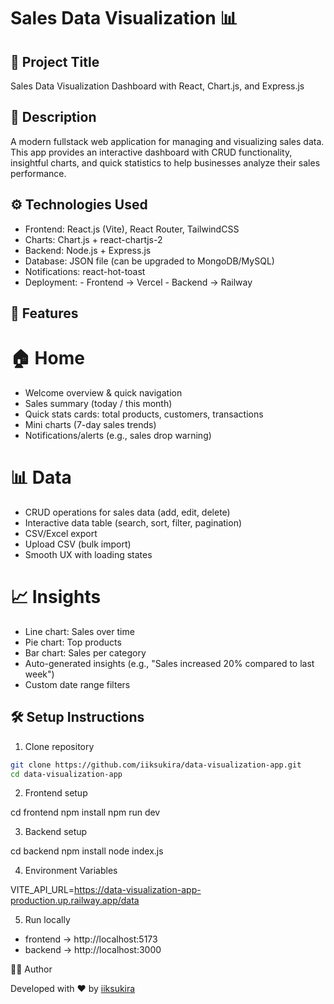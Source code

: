 # Sales Data Visualization 📊

## 📌 Project Title

Sales Data Visualization Dashboard with React, Chart.js, and Express.js

## 📝 Description

A modern fullstack web application for managing and visualizing sales data.
This app provides an interactive dashboard with CRUD functionality, insightful charts, and quick statistics to help businesses analyze their sales performance.

## ⚙️ Technologies Used

- Frontend: React.js (Vite), React Router, TailwindCSS
- Charts: Chart.js + react-chartjs-2
- Backend: Node.js + Express.js
- Database: JSON file (can be upgraded to MongoDB/MySQL)
- Notifications: react-hot-toast
- Deployment: - Frontend → Vercel - Backend → Railway

## 🚀 Features

# 🏠 Home

- Welcome overview & quick navigation
- Sales summary (today / this month)
- Quick stats cards: total products, customers, transactions
- Mini charts (7-day sales trends)
- Notifications/alerts (e.g., sales drop warning)

# 📊 Data

- CRUD operations for sales data (add, edit, delete)
- Interactive data table (search, sort, filter, pagination)
- CSV/Excel export
- Upload CSV (bulk import)
- Smooth UX with loading states

# 📈 Insights

- Line chart: Sales over time
- Pie chart: Top products
- Bar chart: Sales per category
- Auto-generated insights (e.g., "Sales increased 20% compared to last week")
- Custom date range filters

## 🛠️ Setup Instructions

1. Clone repository

```bash
git clone https://github.com/iiksukira/data-visualization-app.git
cd data-visualization-app
```

2. Frontend setup

cd frontend
npm install
npm run dev

3. Backend setup

cd backend
npm install
node index.js

4. Environment Variables

VITE_API_URL=https://data-visualization-app-production.up.railway.app/data

5. Run locally

- frontend → http://localhost:5173
- backend → http://localhost:3000

👨‍💻 Author

Developed with ❤️ by [iiksukira](https://github.com/iiksukira)
